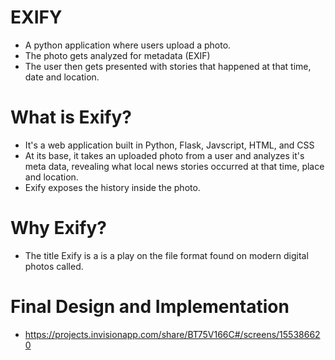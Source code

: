 # EXIFY

* A python application where users upload a photo.
* The photo gets analyzed for metadata (EXIF)
* The user then gets presented with stories that happened at that time, date and location.

# What is Exify?
* It's a web application built in Python, Flask, Javscript, HTML, and CSS
* At its base, it takes an uploaded photo from a user and analyzes it's meta data, revealing what local news stories occurred at that time, place and location.
* Exify exposes the history inside the photo.

# Why Exify?
* The title Exify is a is a play on the file format found on modern digital photos called.

# Final Design and Implementation
* https://projects.invisionapp.com/share/BT75V166C#/screens/155386620